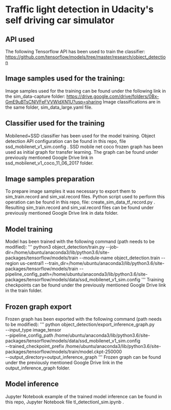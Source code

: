 # Traffic light detection in Udacity's self driving car simulator
## API used
The following Tensorflow API has been used to train the classifier:
https://github.com/tensorflow/models/tree/master/research/object_detection
## Image samples used for the training:
Image samples used for the training can be found under the following link in the  sim_data-capture folder:
https://drive.google.com/drive/folders/0Bx-GmE9uBTsCNlVFeFVVWldXN1U?usp=sharing
Image classifications are in the same folder, sim_data_large.yaml file.
## Classifier used for the training
Mobilened+SSD classifier has been used for the model training.
Object detection API configuration can be found in this repo, file ssd_mobilenet_v1_sim.config .
SSD mobile net coco frozen graph has been used as initial graph for transfer learning.
The graph can be found under previously mentioned Google Drive link in ssd_mobilenet_v1_coco_11_06_2017 folder.
## Image samples preparation
To prepare image samples it was necessary to export them to sim_train.record and sim_val.record files. 
Python script used to perform this operation can be found in this repo, file: create_sim_data_tf_record.py .
Resulting sim_train.record and sim_val.record files can be found under previously mentioned Google Drive link in data folder.
## Model training
Model has been trained with the following command (path needs to be modified):
'''
python3 object_detection/train.py     --job-dir=/home/ubuntu/anaconda3/lib/python3.6/site-packages/tensorflow/models/train     --module-name object_detection.train     --region us-central1   --train_dir=/home/ubuntu/anaconda3/lib/python3.6/site-packages/tensorflow/models/train     --pipeline_config_path=/home/ubuntu/anaconda3/lib/python3.6/site-packages/tensorflow/models/data/ssd_mobilenet_v1_sim.config
'''
Training checkpoints can be found under the previously mentioned Google Drive link in the train folder.
## Frozen graph export
Frozen graph has been exported with the following command (path needs to be modified):
'''
python object_detection/export_inference_graph.py \
    --input_type image_tensor \
    --pipeline_config_path /home/ubuntu/anaconda3/lib/python3.6/site-packages/tensorflow/models/data/ssd_mobilenet_v1_sim.config \
    --trained_checkpoint_prefix /home/ubuntu/anaconda3/lib/python3.6/site-packages/tensorflow/models/train/model.ckpt-250000 \
    --output_directory=output_inference_graph
'''
Frozen graph can be found under the previously mentioned Google Drive link in the output_inference_graph folder.
## Model inference
Jupyter Notebook example of the trained model inference can be found in this repo, Jupyter Notebook file tl_detectionl_sim.ipynb .
